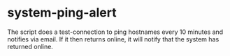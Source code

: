 # system-ping-alert
The script does a test-connection to ping hostnames every 10 minutes and notifies via email.  If it then returns online, it will notify that the system has returned online.
